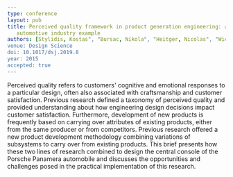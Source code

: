 ```yaml
---
type: conference
layout: pub
title: Perceived quality framework in product generation engineering: an
   automotive industry example
authors: [Stylidis, Kostas", "Bursac, Nikola", "Heitger, Nicolas", "Wickman, Casper", "Albers, Albert", "Soederberg, Rikard"]
venue: Design Science
doi: 10.1017/dsj.2019.8
year: 2015
accepted: true
---
```

Perceived quality refers to customers' cognitive and emotional responses
   to a particular design, often also associated with craftsmanship and
   customer satisfaction. Previous research defined a taxonomy of perceived
   quality and provided understanding about how engineering design
   decisions impact customer satisfaction. Furthermore, development of new
   products is frequently based on carrying over attributes of existing
   products, either from the same producer or from competitors. Previous
   research offered a new product development methodology combining
   variations of subsystems to carry over from existing products. This
   brief presents how these two lines of research combined to design the
   central console of the Porsche Panamera automobile and discusses the
   opportunities and challenges posed in the practical implementation of
   this research.
